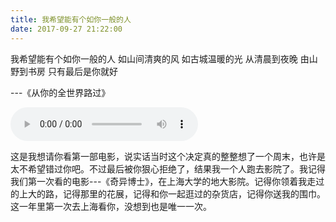 ```yaml
---
title: 我希望能有个如你一般的人
date: 2017-09-27 21:22:00
---
```



我希望能有个如你一般的人
如山间清爽的风
如古城温暖的光
从清晨到夜晚
由山野到书房
只有最后是你就好

---《从你的全世界路过》

<audio src="https://olpkwt43d.qnssl.com/blog/article/congniquanshijieluguo.mp3" controls="controls"></audio>

这是我想请你看第一部电影，说实话当时这个决定真的整整想了一个周末，也许是太不希望错过你吧。不过最后被你狠心拒绝了，结果我一个人跑去影院了。我记得我们第一次看的电影---《奇异博士》，在上海大学的地大影院。记得你领着我走过的上大的路，记得那里的花展，记得和你一起逛过的杂货店，记得你送我的围巾。这一年里第一次去上海看你，没想到也是唯一一次。